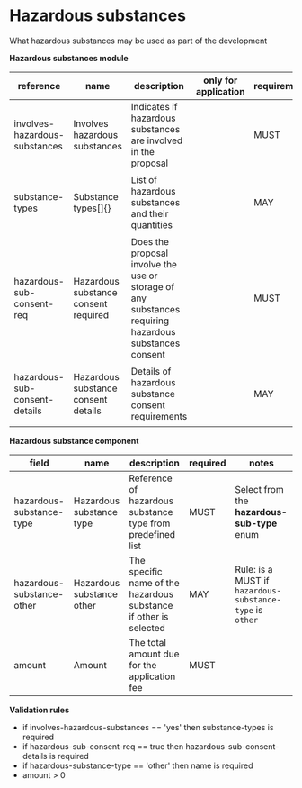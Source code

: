 # Hazardous substances

What hazardous substances may be used as part of the development

**Hazardous substances module**

| reference | name | description | only for application | requirement | notes |
| --- | --- | --- | --- | --- | --- |
| involves-hazardous-substances | Involves hazardous substances | Indicates if hazardous substances are involved in the proposal |  | MUST | Select from the **yes-no-not-applicable** enum |
| substance-types | Substance types[]{} | List of hazardous substances and their quantities |  | MAY | Rule: is a MUST if `involves-hazardous-substances` is `yes` |
| hazardous-sub-consent-req | Hazardous substance consent required | Does the proposal involve the use or storage of any substances requiring hazardous substances consent |  | MUST |  |
| hazardous-sub-consent-details | Hazardous substance consent details | Details of hazardous substance consent requirements |  | MAY | Rule: is a MUST if `hazardous-sub-consent-req` is `True` |


**Hazardous substance component**

field | name | description | required | notes
-- | -- | -- | -- | --
hazardous-substance-type | Hazardous substance type | Reference of hazardous substance type from predefined list | MUST | Select from the **hazardous-sub-type** enum
hazardous-substance-other | Hazardous substance other | The specific name of the hazardous substance if other is selected | MAY | Rule: is a MUST if `hazardous-substance-type` is `other`
amount | Amount | The total amount due for the application fee | MUST | 

**Validation rules**

- if involves-hazardous-substances == 'yes' then substance-types is required
- if hazardous-sub-consent-req == true then hazardous-sub-consent-details is required
- if hazardous-substance-type == 'other' then name is required
- amount > 0